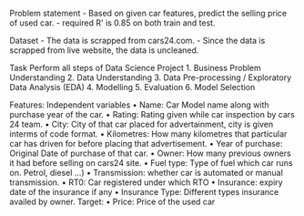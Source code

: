 Problem statement
        - Based on given car features, predict the selling price of used car.
        - required R' is 0.85 on both train and test.

Dataset
        - The data is scrapped from cars24.com.
        - Since the data is scrapped from live website, the data is uncleaned.

Task
      Perform all steps of Data Science Project
        1. Business Problem Understanding
        2. Data Understanding
        3. Data Pre-processing / Exploratory Data Analysis (EDA)
        4. Modelling
        5. Evaluation
        6. Model Selection

Features:
      Independent variables
              • Name: Car Model name along with purchase year of the car.
              • Rating: Rating given while car inspection by cars 24 team.
              • City: City of that car placed for advertainment, city is given interms of code format.
              • Kilometres: How many kilometres that particular car has driven for before placing that advertisement.
              • Year of purchase: Original Date of purchase of that car.
              • Owner: How many previous owners it had before selling on cars24 site.
              • Fuel type: Type of fuel which car runs on. Petrol, diesel ...)
              • Transmission: whether car is automated or manual transmission.
              • RT0: Car registered under which RTO
              • Insurance: expiry date of the insurance if any
              • Insurance Type: Different types insurance availed by owner.
    Target:
              • Price: Price of the used car
